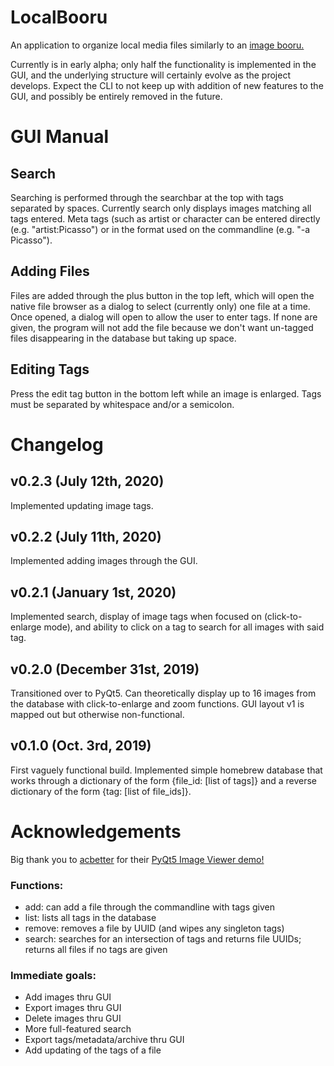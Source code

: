 LocalBooru
==========
An application to organize local media files similarly to an
[image booru.](https://tvtropes.org/pmwiki/pmwiki.php/Main/ImageBooru)

Currently is in early alpha; only half the functionality is implemented in the
GUI, and the underlying structure will certainly evolve as the project develops.
Expect the CLI to not keep up with addition of new features to the GUI, and
possibly be entirely removed in the future.


GUI Manual
==========
Search
------
Searching is performed through the searchbar at the top with tags separated by
spaces. Currently search only displays images matching all tags entered. Meta
tags (such as artist or character can be entered directly (e.g.
"artist:Picasso") or in the format used on the commandline (e.g. "-a Picasso").

Adding Files
------------
Files are added through the plus button in the top left, which will open the
native file browser as a dialog to select (currently only) one file at a time.
Once opened, a dialog will open to allow the user to enter tags. If none are
given, the program will not add the file because we don't want un-tagged files
disappearing in the database but taking up space.

Editing Tags
------------
Press the edit tag button in the bottom left while an image is enlarged. Tags
must be separated by whitespace and/or a semicolon.


Changelog
=========
v0.2.3 (July 12th, 2020)
------------------------
Implemented updating image tags.

v0.2.2 (July 11th, 2020)
------------------------
Implemented adding images through the GUI.

v0.2.1 (January 1st, 2020)
--------------------------
Implemented search, display of image tags when focused on (click-to-enlarge
mode), and ability to click on a tag to search for all images with said tag.

v0.2.0 (December 31st, 2019)
----------------------------
Transitioned over to PyQt5. Can theoretically display up to 16 images from the
database with click-to-enlarge and zoom functions. GUI layout v1 is mapped out
but otherwise non-functional.

v0.1.0 (Oct. 3rd, 2019)
-----------------------
First vaguely functional build. Implemented simple homebrew database that works
through a dictionary of the form {file\_id: [list of tags]} and a reverse
dictionary of the form {tag: [list of file\_ids]}.

Acknowledgements
================
Big thank you to [acbetter](https://gist.github.com/acbetter) for their
[PyQt5 Image Viewer demo!](https://gist.github.com/acbetter/32c575803ec361c3e82064e60db4e3e0)

### Functions:

- add: can add a file through the commandline with tags given
- list: lists all tags in the database
- remove: removes a file by UUID (and wipes any singleton tags)
- search: searches for an intersection of tags and returns file UUIDs; returns all files if no tags are given

### Immediate goals:

- Add images thru GUI
- Export images thru GUI
- Delete images thru GUI
- More full-featured search
- Export tags/metadata/archive thru GUI
- Add updating of the tags of a file
